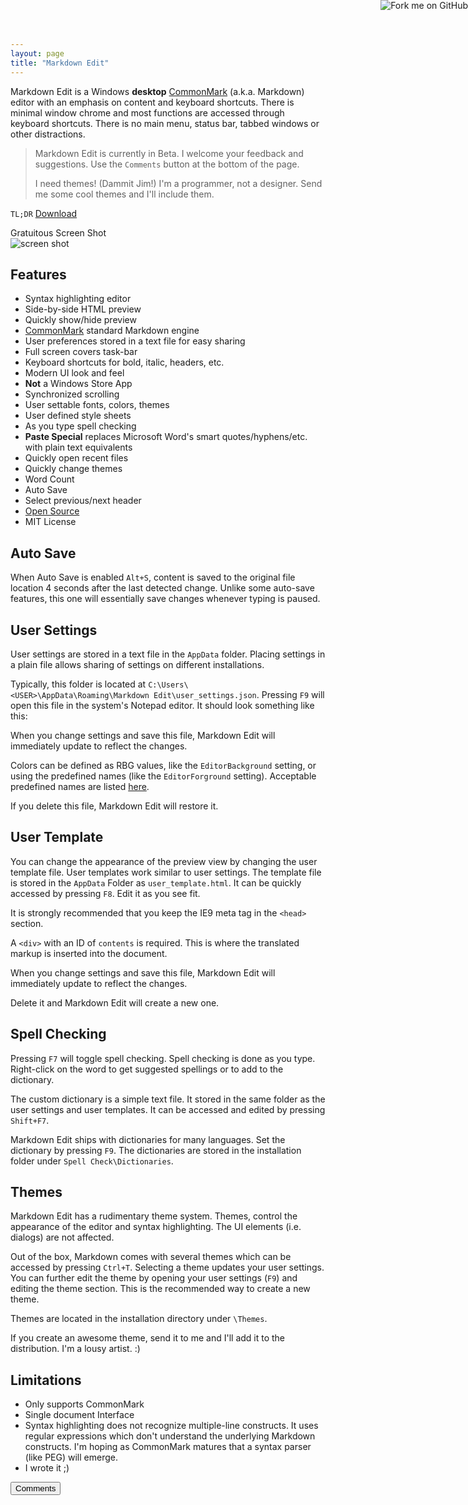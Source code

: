 ```yaml
---
layout: page
title: "Markdown Edit"
---
```

Markdown Edit is  a Windows **desktop** [CommonMark](http://commonmark.org) (a.k.a. Markdown) editor with an emphasis on content and keyboard shortcuts. There is minimal window chrome and most functions are accessed through keyboard shortcuts. There is no main menu, status bar, tabbed windows or other distractions.

> Markdown Edit is currently in Beta. I welcome your feedback and suggestions. Use the `Comments` button at the bottom of the page.
>
> I need themes! (Dammit Jim!) I'm a programmer, not a designer. Send me some cool themes and I'll include them.

`TL;DR` [Download](http://mike-ward.net/downloads)

Gratuitous Screen Shot  
![screen shot](https://raw.githubusercontent.com/mike-ward/Markdown-Edit/master/ScreenShot.png)

## Features

- Syntax highlighting editor
- Side-by-side HTML preview
- Quickly show/hide preview
- [CommonMark](http://commonmark.org) standard Markdown engine
- User preferences stored in a text file for easy sharing
- Full screen covers task-bar
- Keyboard shortcuts for bold, italic, headers, etc.
- Modern UI look and feel
- **Not** a Windows Store App
- Synchronized scrolling
- User settable fonts, colors, themes
- User defined style sheets
- As you type spell checking
- **Paste Special** replaces Microsoft Word's smart quotes/hyphens/etc. with plain text equivalents
- Quickly open recent files
- Quickly change themes
- Word Count
- Auto Save
- Select previous/next header
- [Open Source](https://github.com/mike-ward/Markdown-Edit)
- MIT License

## Auto Save

When Auto Save is enabled `Alt+S`, content is saved to the original file location 4 seconds after the last detected change. Unlike some auto-save features, this one will essentially save changes whenever typing is paused.

## User Settings

User settings are stored in a text file in the `AppData` folder. Placing settings in a plain file allows sharing of settings on different installations.

Typically, this folder is located at `C:\Users\<USER>\AppData\Roaming\Markdown Edit\user_settings.json`. Pressing `F9` will open this file in the system's Notepad editor. It should look something like this:

When you change settings and save this file, Markdown Edit will immediately update to reflect the changes.

Colors can be defined as RBG values, like the `EditorBackground` setting, or using the predefined names (like the `EditorForground` setting). Acceptable predefined names are listed [here](http://msdn.microsoft.com/en-us/library/system.windows.media.colors(v=vs.110).aspx).

If you delete this file, Markdown Edit will restore it.

## User Template

You can change the appearance of the preview view by changing the user template file. User templates work similar to user settings. The template file is stored in the `AppData` Folder as `user_template.html`. It can be quickly accessed by pressing `F8`. Edit it as you see fit. 

It is strongly recommended that you keep the IE9 meta tag in the `<head>` section.

A `<div>` with an ID of `contents` is required. This is where the translated markup is inserted into the document.

When you change settings and save this file, Markdown Edit will immediately update to reflect the changes.

Delete it and Markdown Edit will create a new one.

## Spell Checking

Pressing `F7` will toggle spell checking. Spell checking is done as you type. Right-click on the word to get suggested spellings or to add to the dictionary.

The custom dictionary is a simple text file. It stored in the same folder as the user settings and user templates. It can be accessed and edited  by pressing `Shift+F7`.

Markdown Edit ships with dictionaries for many languages. Set the dictionary by pressing `F9`. The dictionaries are stored in the installation folder under `Spell Check\Dictionaries`.

## Themes

Markdown Edit has a rudimentary theme system. Themes, control the appearance of the editor and syntax highlighting. The UI  elements (i.e. dialogs) are not affected. 

Out of the box, Markdown comes with several themes which can be accessed by pressing `Ctrl+T`. Selecting a theme updates your user settings. You can further edit the theme by opening your user settings (`F9`) and editing the theme section. This is the recommended way to create a new theme.

Themes are located in the installation directory under `\Themes`.

If you create an awesome theme, send it to me and I'll add it to the distribution. I'm a lousy artist. :)

## Limitations

- Only supports CommonMark
- Single document Interface
- Syntax highlighting does not recognize multiple-line constructs. It uses regular expressions which don't understand the underlying Markdown constructs. I'm hoping as CommonMark matures that a syntax parser (like PEG) will emerge.
- I wrote it ;)

<button onclick="load_disqus('markdownedit', 'Markdown Eit');" class="pure-button">Comments</button>
<div id="disqus_thread"></div>

<a href="https://github.com/mike-ward/Markdown-Edit"><img style="position: absolute; top: 0; right: 0; border: 0;" src="https://camo.githubusercontent.com/652c5b9acfaddf3a9c326fa6bde407b87f7be0f4/68747470733a2f2f73332e616d617a6f6e6177732e636f6d2f6769746875622f726962626f6e732f666f726b6d655f72696768745f6f72616e67655f6666373630302e706e67" alt="Fork me on GitHub" data-canonical-src="https://s3.amazonaws.com/github/ribbons/forkme_right_orange_ff7600.png"></a>
